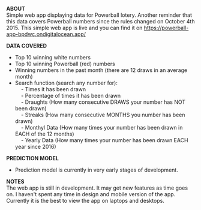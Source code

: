 
<STRONG>ABOUT</STRONG><br>
Simple web app displaying data for Powerball lotery. Another reminder that this data covers Powerball numbers since the rules changed on October 4th 2015. This simple web app is live and you can find it on <https://powerball-app-bpdwc.ondigitalocean.app/>

<STRONG>DATA COVERED</STRONG><br>
- Top 10 winning white numbers
- Top 10 winning Powerball (red) numbers
- Winning numbers in the past month (there are 12 draws in an average month)
- Search function (search any number for):<br>
&nbsp;&nbsp;&nbsp;&nbsp;- Times it has been drawn<br>
&nbsp;&nbsp;&nbsp;&nbsp;- Percentage of times it has been drawn<br>
&nbsp;&nbsp;&nbsp;&nbsp;- Draughts (How many consecutive DRAWS your number has NOT been drawn)<br>
&nbsp;&nbsp;&nbsp;&nbsp;- Streaks (How many consecutive MONTHS you number has been drawn)<br>
&nbsp;&nbsp;&nbsp;&nbsp;- Monthyl Data (How many times your number has been drawn in EACH of the 12 months)<br>
&nbsp;&nbsp;&nbsp;&nbsp;- Yearly Data (How many times your number has been drawn EACH year since 2016)<br>

<STRONG>PREDICTION MODEL</STRONG><br>
- Prediction model is currently in very early stages of development. 

<STRONG>NOTES</STRONG><br>
The web app is still in development. It may get new features as time goes on. I haven't spent any time in design and mobile version of the app. Currently it is the best to view the app on laptops and desktops. 
